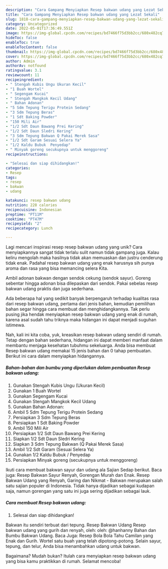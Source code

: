 ```yaml
---
description: "Cara Gampang Menyiapkan Resep bakwan udang yang Lezat Sekali"
title: "Cara Gampang Menyiapkan Resep bakwan udang yang Lezat Sekali"
slug: 1818-cara-gampang-menyiapkan-resep-bakwan-udang-yang-lezat-sekali
category: Uncategorized
date: 2022-05-01T17:36:49.551Z
image: https://img-global.cpcdn.com/recipes/bd7466f75d3bb2cc/680x482cq70/resep-bakwan-udang-foto-resep-utama.jpg
hideToc: false
enableToc: true
enableTocContent: false
thumbnail: https://img-global.cpcdn.com/recipes/bd7466f75d3bb2cc/680x482cq70/resep-bakwan-udang-foto-resep-utama.jpg
cover: https://img-global.cpcdn.com/recipes/bd7466f75d3bb2cc/680x482cq70/resep-bakwan-udang-foto-resep-utama.jpg
author: Admin
authorAv: notfound
ratingvalue: 3.1
reviewcount: 11
recipeingredient:
- " Stengah Kubis Ungu Ukuran Kecil"
- "1 Buah Wortel"
- " Segengam Kucai"
- " Stengah Mangkok Kecil Udang"
- " Bahan Adonan"
- "5 Sdm Tepung Terigu Protein Sedang"
- "3 Sdm Tepung Beras"
- "1 Sdt Baking Powder"
- "150 Mili Air"
- "1/2 Sdt Daun Bawang Prei Kering"
- "1/2 Sdt Daun Sledri Kering"
- "3 Sdm Tepung Bakwan Q Pakai Merek Sasa"
- "1/2 Sdt Garam Sesuai Selera Ya"
- "1/2 Kaldu Bubuk  Penyedap"
- " Minyak goreng secukupnya untuk menggoreng"
recipeinstructions:

- "Selesai dan siap dihidangkan!"
categories:
- Resep
tags:
- resep
- bakwan
- udang

katakunci: resep bakwan udang 
nutrition: 228 calories
recipecuisine: Indonesian
preptime: "PT11M"
cooktime: "PT47M"
recipeyield: "2"
recipecategory: Lunch

---
```





Lagi mencari inspirasi resep resep bakwan udang yang unik? Cara menyiapkannya sangat tidak terlalu sulit namun tidak gampang juga. Kalau keliru mengolah maka hasilnya tidak akan memuaskan dan justru cenderung tidak enak. Padahal resep bakwan udang yang enak harusnya sih punya aroma dan rasa yang bisa memancing selera Kita.





Ambil adonan bakwan dengan sendok cekung (sendok sayur). Goreng sebentar hingga adonan bisa dilepaskan dari sendok. Pakai sebelas resep bakwan udang praktis dan juga sederhana.

Ada beberapa hal yang sedikit banyak berpengaruh terhadap kualitas rasa dari resep bakwan udang, pertama dari jenis bahan, kemudian pemilihan bahan segar hingga cara membuat dan menghidangkannya. Tak perlu pusing jika hendak menyiapkan resep bakwan udang yang enak di rumah, karena asal sudah tahu triknya maka hidangan ini dapat menjadi suguhan istimewa.






Nah, kali ini kita coba, yuk, kreasikan resep bakwan udang sendiri di rumah. Tetap dengan bahan sederhana, hidangan ini dapat memberi manfaat dalam membantu menjaga kesehatan tubuhmu sekeluarga. Anda bisa membuat Resep bakwan udang memakai 15 jenis bahan dan 0 tahap pembuatan. Berikut ini cara dalam menyiapkan hidangannya.

<!--inarticleads1-->

##### Bahan-bahan dan bumbu yang diperlukan dalam pembuatan Resep bakwan udang:

1. Gunakan  Stengah Kubis Ungu (Ukuran Kecil)
1. Gunakan 1 Buah Wortel
1. Gunakan  Segengam Kucai
1. Gunakan  Stengah Mangkok Kecil Udang
1. Gunakan  Bahan Adonan:
1. Ambil 5 Sdm Tepung Terigu Protein Sedang
1. Persiapkan 3 Sdm Tepung Beras
1. Persiapkan 1 Sdt Baking Powder
1. Ambil 150 Mili Air
1. Persiapkan 1/2 Sdt Daun Bawang Prei Kering
1. Siapkan 1/2 Sdt Daun Sledri Kering
1. Siapkan 3 Sdm Tepung Bakwan (Q Pakai Merek Sasa)
1. Ambil 1/2 Sdt Garam (Sesuai Selera Ya)
1. Gunakan 1/2 Kaldu Bubuk / Penyedap
1. Persiapkan  Minyak goreng (secukupnya untuk menggoreng)


Ikuti cara membuat bakwan sayur dan udang ala Sajian Sedap berikut. Baca juga: Resep Bakwan Sayur Renyah, Gorengan Murah dan Enak. Resep Bakwan Udang yang Renyah, Garing dan Nikmat - Bakwan merupakan salah satu sajian populer di Indonesia. Tidak hanya dijadikan sebagai kudapan saja, namun gorengan yang satu ini juga sering dijadikan sebagai lauk. 

<!--inarticleads2-->

##### Cara membuat Resep bakwan udang:


1. Selesai dan siap dihidangkan!

Bakwan itu sendiri terbuat dari tepung. Resep Bakwan Udang Resep bakwan udang yang gurih dan renyah, oleh: oleh: @hanhanny Bahan dan Bumbu Bakwan Udang. Baca Juga: Resep Bola Bola Tahu Camilan yang Enak dan Gurih. Wortel satu buah yang telah dipotong-potong. Selain sayur, tepung, dan telur, Anda bisa menambahkan udang untuk bakwan. 

Bagaimana? Mudah bukan? Itulah cara menyiapkan resep bakwan udang yang bisa kamu praktikkan di rumah. Selamat mencoba!

